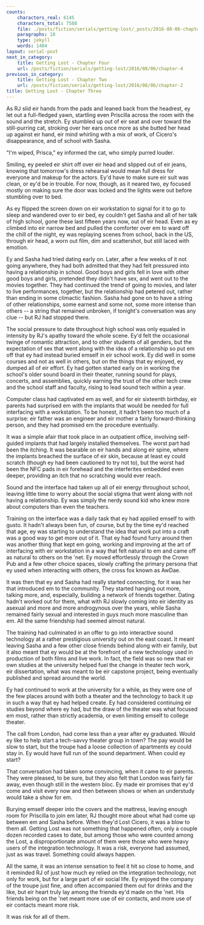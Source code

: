 ```yaml
---
counts:
    characters_real: 6145
    characters_total: 7588
    file: ./posts/fiction/serials/getting-lost/_posts/2016-08-06-chapter-3.md
    paragraphs: 18
    type: jekyll
    words: 1404
layout: serial-post
next_in_category:
    title: Getting Lost - Chapter Four
    url: /posts/fiction/serials/getting-lost/2016/08/06/chapter-4
previous_in_category:
    title: Getting Lost - Chapter Two
    url: /posts/fiction/serials/getting-lost/2016/08/06/chapter-2
title: Getting Lost - Chapter Three
---
```


As RJ slid eir hands from the pads and leaned back from the headrest, ey let out a full-fledged yawn, startling even Priscilla across the room with the sound and the stretch.  Ey stumbled up out of eir seat and over toward the still-purring cat, stroking over her ears once more as she butted her head up against eir hand, eir mind whirling with a mix of work, of Cicero's disappearance, and of school with Sasha.

"I'm wiped, Prisca," ey informed the cat, who simply purred louder.

Smiling, ey peeled eir shirt off over eir head and slipped out of eir jeans, knowing that tomorrow's dress rehearsal would mean full dress for everyone and makeup for the actors.  Ey'd have to make sure eir suit was clean, or ey'd be in trouble.  For now, though, as it neared two, ey focused mostly on making sure the door was locked and the lights were out before stumbling over to bed.

As ey flipped the screen down on eir workstation to signal for it to go to sleep and wandered over to eir bed, ey couldn't get Sasha and all of her talk of high school, gone these last fifteen years now, out of eir head.  Even as ey climbed into eir narrow bed and pulled the comforter over em to ward off the chill of the night, ey was replaying scenes from school, back in the US, through eir head, a worn out film, dim and scattershot, but still laced with emotion.

Ey and Sasha had tried dating early on.  Later, after a few weeks of it not going anywhere, they had both admitted that they had felt pressured into having a relationship in school.  Good boys and girls fell in love with other good boys and girls, pretended they didn't have sex, and went out to the movies together.  They had continued the trend of going to movies, and later to live performances, together, but the relationship had petered out, rather than ending in some climactic fashion.  Sasha had gone on to have a string of other relationships, some earnest and some not, some more intense than others -- a string that remained unbroken, if tonight's conversation was any clue -- but RJ had stopped there.

The social pressure to date throughout high school was only equaled in intensity by RJ's apathy toward the whole scene.  Ey'd felt the occasional twinge of romantic attraction, and to other students of all genders, but the expectation of sex that went along with the idea of a relationship so put em off that ey had instead buried emself in eir school work.  Ey did well in some courses and not as well in others, but on the things that ey enjoyed, ey dumped all of eir effort.  Ey had gotten started early on in working the school's older sound board in their theater, running sound for plays, concerts, and assemblies, quickly earning the trust of the other tech crew and the school staff and faculty, rising to lead sound tech within a year.

Computer class had captivated em as well, and for eir sixteenth birthday, eir parents had surprised em with the implants that would be needed for full interfacing with a workstation.  To be honest, it hadn't been too much of a surprise: eir father was an engineer and eir mother a fairly forward-thinking person, and they had promised em the procedure eventually.

It was a simple afair that took place in an outpatient office, involving self-guided implants that had largely installed themselves.  The worst part had been the itching.  It was bearable on eir hands and along eir spine, where the implants breached the surface of eir skin, because at least ey could scratch (though ey had been cautioned to try not to), but the worst had been the NFC pads in eir forehead and the interferites embedded even deeper, providing an itch that no scratching would ever reach.

Sound and the interface had taken up all of eir energy throughout school, leaving little time to worry about the social stigma that went along with not having a relationship.  Ey was simply the nerdy sound kid who knew more about computers than even the teachers.

Training on the interface was a daily task that ey had applied emself to with gusto.  It hadn't always been fun, of course, but by the time ey'd reached that age, ey was starting to understand the idea that work put into a craft was a good way to get more out of it.  That ey had found furry around then was another thing that kept em going, working and improving at the art of interfacing with eir workstation in a way that felt natural to em and came off as natural to others on the 'net.  Ey moved effortlessly through the Crown Pub and a few other choice spaces, slowly crafting the primary persona that ey used when interacting with others, the cross fox known as AwDae.

It was then that ey and Sasha had really started connecting, for it was her that introduced em to the community.  They started hanging out more, talking more, and, especially, building a network of friends together.  Dating hadn't worked out for them, what with RJ slowly coming into eir identity as asexual and more and more androgynous over the years, while Sasha remained fairly sexual and interested in guys much more masculine than em.  All the same friendship had seemed almost natural.

The training had culminated in an offer to go into interactive sound technology at a rather prestigious university out on the east coast.  It meant leaving Sasha and a few other close friends behind along with eir family, but it also meant that ey would be at the forefront of a new technology used in production of both films and live work.  In fact, the field was so new that eir own studies at the university helped fuel the change in theater tech work, eir dissertation, what was meant to be eir capstone project, being eventually published and spread around the world.

Ey had continued to work at the university for a while, as they were one of the few places around with both a theater and the technology to back it up in such a way that ey had helped create.  Ey had considered continuing eir studies beyond where ey had, but the draw of the theater was what focused em most, rather than strictly academia, or even limiting emself to college theater.

The call from London, had come less than a year after ey graduated.  Would ey like to help start a tech-savvy theater group in town?  The pay would be slow to start, but the troupe had a loose collection of apartments ey could stay in.  Ey would have full run of the sound department.  When could ey start?

That conversation had taken some convincing, when it came to eir parents.  They were pleased, to be sure, but they also felt that London was fairly far away, even though still in the western bloc.  Ey made eir promises that ey'd come and visit every now and then between shows or when an understudy would take a show for em.

Burying emself deeper into the covers and the mattress, leaving enough room for Priscilla to join em later, RJ thought more about what had come up between em and Sasha before.  When they'd Lost Cicero, it was a blow to them all.  Getting Lost was not something that happened often, only a couple dozen recorded cases to date, but among those who were counted among the Lost, a disproportionate amount of them were those who were heavy users of the integration technology.  It was a risk, everyone had assumed, just as was travel.  Something could always happen.

All the same, it was an intense sensation to feel it hit so close to home, and it reminded RJ of just how much ey relied on the integration technology, not only for work, but for a large part of eir social life.  Ey enjoyed the company of the troupe just fine, and often accompanied them out for drinks and the like, but eir heart truly lay among the friends ey'd made on the 'net.  His friends being on the 'net meant more use of eir contacts, and more use of eir contacts meant more risk.

It was risk for all of them.
